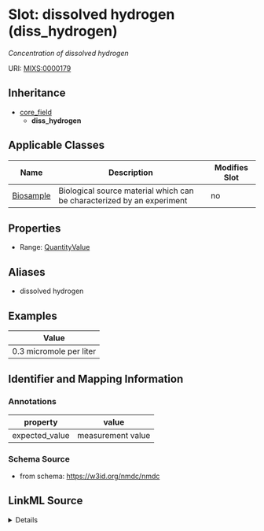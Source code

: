 # Slot: dissolved hydrogen (diss_hydrogen)


_Concentration of dissolved hydrogen_



URI: [MIXS:0000179](https://w3id.org/mixs/0000179)




## Inheritance

* [core_field](core_field.md)
    * **diss_hydrogen**





## Applicable Classes

| Name | Description | Modifies Slot |
| --- | --- | --- |
[Biosample](Biosample.md) | Biological source material which can be characterized by an experiment |  no  |







## Properties

* Range: [QuantityValue](QuantityValue.md)



## Aliases


* dissolved hydrogen




## Examples

| Value |
| --- |
| 0.3 micromole per liter |

## Identifier and Mapping Information





### Annotations

| property | value |
| --- | --- |
| expected_value | measurement value || preferred_unit | micromole per liter || occurrence | 1 |



### Schema Source


* from schema: https://w3id.org/nmdc/nmdc




## LinkML Source

<details>
```yaml
name: diss_hydrogen
annotations:
  expected_value:
    tag: expected_value
    value: measurement value
  preferred_unit:
    tag: preferred_unit
    value: micromole per liter
  occurrence:
    tag: occurrence
    value: '1'
description: Concentration of dissolved hydrogen
title: dissolved hydrogen
examples:
- value: 0.3 micromole per liter
from_schema: https://w3id.org/nmdc/nmdc
aliases:
- dissolved hydrogen
rank: 1000
is_a: core field
slot_uri: MIXS:0000179
multivalued: false
alias: diss_hydrogen
domain_of:
- Biosample
range: QuantityValue

```
</details>